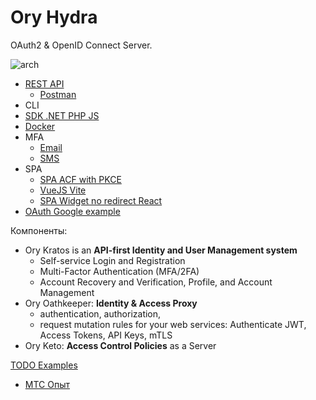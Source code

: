 # Ory Hydra

OAuth2 & OpenID Connect Server.

![arch](https://www.ory.sh/static/f8083850c9e5b19d51df6708d6fb696a/7464f/kong_hello.webp)

- [REST API](https://www.ory.sh/docs/hydra/reference/api)
	- [Postman](https://www.postman.com/ory-docs)
- CLI
- [SDK .NET PHP JS](https://www.ory.sh/docs/hydra/sdk/overview)
- [Docker](https://github.com/radekg/ory-reference-compose)
- MFA
	- [Email](https://github.com/epandurski/hydra_login2f)
	- [SMS](https://www.ory.sh/docs/kratos/emails-sms/sms-messages)
- SPA
	- [SPA ACF with PKCE](https://www.ory.sh/oauth2-for-mobile-app-spa-browser/)
	- [VueJS Vite](https://github.com/timalanfarrow/kratos-selfservice-ui-vue3-typescript)
	- [SPA Widget no redirect React](https://github.com/allancalix/kratos-ui)
- [OAuth Google example](https://yusufs.medium.com/practical-example-of-implementing-oauth-2-0-using-ory-hydra-fbaa2765d94f)

Компоненты:
- Ory Kratos is an __API-first Identity and User Management system__
	- Self-service Login and Registration
	- Multi-Factor Authentication (MFA/2FA)
	- Account Recovery and Verification, Profile, and Account Management
- Ory Oathkeeper: __Identity & Access Proxy__
	- authentication, authorization, 
	- request mutation rules for your web services: Authenticate JWT, Access Tokens, API Keys, mTLS
- Ory Keto: __Access Control Policies__ as a Server

[TODO Examples](https://www.ory.sh/docs/ecosystem/community)
- [МТС Опыт](https://habr.com/ru/company/ru_mts/blog/645439/)
